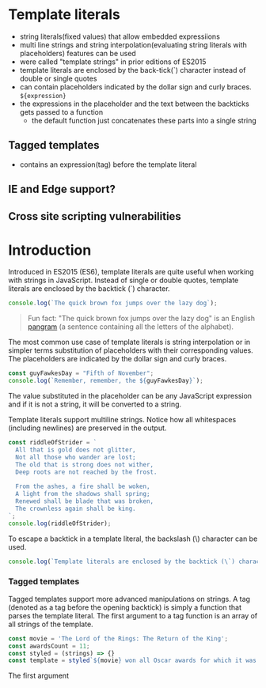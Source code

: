 # Template literals
- string literals(fixed values) that allow embedded expressiions
- multi line strings and string interpolation(evaluating string literals with placeholders) features can be used
- were called "template strings" in prior editions of ES2015
- template literals are enclosed by the back-tick(\`) character instead of double or single quotes
- can contain placeholders indicated by the dollar sign and curly braces. ```${expression}```
- the expressions in the placeholder and the text between the backticks gets passed to a function
  - the default function just concatenates these parts into a single string

## Tagged templates
- contains an expression(tag) before the template literal

## IE and Edge support?

## Cross site scripting vulnerabilities


# Introduction
Introduced in ES2015 (ES6), template literals are quite useful when working with strings in JavaScript. Instead of single or double quotes, template literals are enclosed by the backtick (\`) character.

```javascript
console.log(`The quick brown fox jumps over the lazy dog`);
```

> Fun fact: "The quick brown fox jumps over the lazy dog" is an English [pangram](https://en.wikipedia.org/wiki/Pangram) (a sentence containing all the letters of the alphabet).

The most common use case of template literals is string interpolation or in simpler terms substitution of placeholders with their corresponding values. The placeholders are indicated by the dollar sign and curly braces.

```javascript
const guyFawkesDay = "Fifth of November";
console.log(`Remember, remember, the ${guyFawkesDay}`);
``` 

The value substituted in the placeholder can be any JavaScript expression and if it is not a string, it will be converted to a string.

Template literals support multiline strings. Notice how all whitespaces (including newlines) are preserved in the output.

```javascript
const riddleOfStrider = `
  All that is gold does not glitter,
  Not all those who wander are lost;
  The old that is strong does not wither,
  Deep roots are not reached by the frost.
  
  From the ashes, a fire shall be woken,
  A light from the shadows shall spring;
  Renewed shall be blade that was broken,
  The crownless again shall be king.
`;
console.log(riddleOfStrider);
``` 
To escape a backtick in a template literal, the backslash (\\) character can be used.

```javascript
console.log(`Template literals are enclosed by the backtick (\`) character.`);
``` 

### Tagged templates
Tagged templates support more advanced manipulations on strings. A tag (denoted as a tag before the opening backtick) is simply a function that parses the template literal. The first argument to a tag function is an array of all strings of the template.

```javascript
const movie = 'The Lord of the Rings: The Return of the King';
const awardsCount = 11;
const styled = (strings) => {}
const template = styled`${movie} won all Oscar awards for which it was nominated. It won ${awardsCount} awards in total`;
``` 
The first argument
